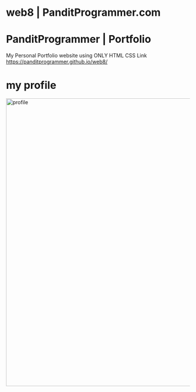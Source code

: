 # web8 | PanditProgrammer.com
# PanditProgrammer | Portfolio 
My Personal Portfolio website using  ONLY HTML CSS
Link https://panditprogrammer.github.io/web8/
# my profile
<img width="787" alt="profile" src="https://user-images.githubusercontent.com/65272533/112954681-41175900-915c-11eb-9bdc-c8ce20106bbf.PNG">

